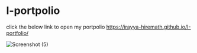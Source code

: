 # I-portpolio

click the below link to open my portpolio
https://irayya-hiremath.github.io/I-portfolio/

![Screenshot (5)](https://user-images.githubusercontent.com/74768938/118373589-601b5e80-b5d5-11eb-9cf2-aed6df708b85.png)
